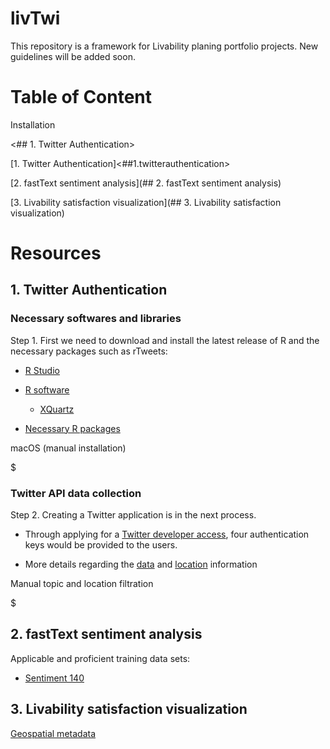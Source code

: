 # livTwi
This repository is a framework for Livability planing portfolio projects. New guidelines will be added soon.

# Table of Content

Installation 

<## 1. Twitter Authentication>

[1. Twitter Authentication]<##1.twitterauthentication>

[2. fastText sentiment analysis](## 2. fastText sentiment analysis)

[3. Livability satisfaction visualization](## 3. Livability satisfaction visualization)

# Resources

## 1. Twitter Authentication
### Necessary softwares and libraries

Step 1. First we need to download and install the latest release of R and the necessary packages such as rTweets:

* [R Studio](https://rstudio.com/products/rstudio/download/)

* [R software](https://cran.r-project.org/bin/macosx/)
  * [XQuartz](https://www.xquartz.org/)

* [Necessary R packages](https://cran.r-project.org/web/packages/nat/vignettes/Installation.html)

macOS (manual installation)

$


### Twitter API data collection

Step 2. Creating a Twitter application is in the next process.

  * Through applying for a [Twitter developer access](https://developer.twitter.com/en/apply-for-access), four authentication keys would be provided to the users. 

  * More details regarding the [data]() and [location](https://developer.twitter.com/en/docs/tutorials/filtering-tweets-by-location) information

Manual topic and location filtration

$ 


## 2. fastText sentiment analysis
Applicable and proficient training data sets:

 * [Sentiment 140](http://help.sentiment140.com/for-students)
 
 
 
 ## 3. Livability satisfaction visualization
 
 [Geospatial metadata](https://developer.twitter.com/en/docs/tutorials/tweet-geo-metadata)
